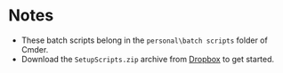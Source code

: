 # Notes
- These batch scripts belong in the `personal\batch scripts` folder of Cmder.
- Download the `SetupScripts.zip` archive from [Dropbox]("https://www.dropbox.com") to get started.
